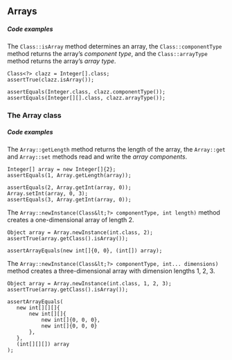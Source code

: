 ## Arrays


##### Code examples

The `Class::isArray` method determines an array, the `Class::componentType` method returns the array’s _component type_, and the `Class::arrayType` method returns the array’s _array type_.


```
Class<?> clazz = Integer[].class;
assertTrue(clazz.isArray());

assertEquals(Integer.class, clazz.componentType());
assertEquals(Integer[][].class, clazz.arrayType());
```



### The Array class


##### Code examples

The `Array::getLength` method returns the length of the array, the `Array::get` and `Array::set` methods read and write the _array components_.


```
Integer[] array = new Integer[]{2};
assertEquals(1, Array.getLength(array));

assertEquals(2, Array.getInt(array, 0));
Array.setInt(array, 0, 3);
assertEquals(3, Array.getInt(array, 0));
```


The `Array::newInstance(Class&lt;?> componentType, int length)` method creates a one-dimensional array of length 2.


```
Object array = Array.newInstance(int.class, 2);
assertTrue(array.getClass().isArray());

assertArrayEquals(new int[]{0, 0}, (int[]) array);
```


The `Array::newInstance(Class&lt;?> componentType, int... dimensions)` method creates a three-dimensional array with dimension lengths 1, 2, 3.


```
Object array = Array.newInstance(int.class, 1, 2, 3);
assertTrue(array.getClass().isArray());

assertArrayEquals(
   new int[][][]{
       new int[][]{
           new int[]{0, 0, 0},
           new int[]{0, 0, 0}
       },
   },
   (int[][][]) array
);
